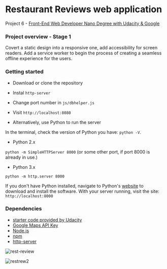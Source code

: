 # Restaurant Reviews web application 

Project 6 - [Front-End Web Developer Nano Degree with Udacity & Google](https://eu.udacity.com/course/front-end-web-developer-nanodegree--nd001)


### Project overview - Stage 1

Covert a static design into a responsive one, add accessibility for screen readers. Add a service worker to begin the process of creating a seamless offline experience for the users.

### Getting started

* Download or clone the repository
* Instal `http-server`
* Change port number in `js/dbhelper.js`
* Visit `http://localhost:8080`

* Alternatively, use Python to run the server

In the terminal, check the version of Python you have: `python -V`. 
* Python 2.x

`python -m SimpleHTTPServer 8000` (or some other port, if port 8000 is already in use.)

* Python 3.x

`python -m http.server 8000`

If you don't have Python installed, navigate to Python's [website](https://www.python.org/) to download and install the software.
With your server running, visit the site: `http://localhost:8000`

### Dependencies 

* [starter code provided by Udacity](https://github.com/udacity/mws-restaurant-stage-1)
* [Google Maps API Key](https://developers.google.com/maps/documentation/javascript/get-api-key)
* [Node.js](https://github.com/nodejs/node)
* [npm](https://github.com/npm/npm)
* [http-server](https://github.com/indexzero/http-server)

![rest-review](https://user-images.githubusercontent.com/18640359/44027664-f7ef2fce-9eff-11e8-825f-e65dec4a927c.PNG)

![restrew2](https://user-images.githubusercontent.com/18640359/44027672-fa9e66c2-9eff-11e8-9c6e-5e6213b645bb.PNG)
